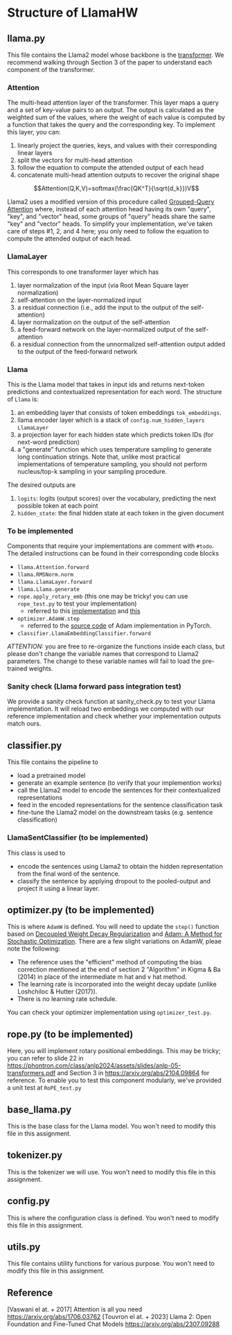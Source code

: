 # Structure of LlamaHW

## llama.py
This file contains the Llama2 model whose backbone is the [transformer](https://arxiv.org/pdf/1706.03762.pdf). We recommend walking through Section 3 of the paper to understand each component of the transformer. 

### Attention
The multi-head attention layer of the transformer. This layer maps a query and a set of key-value pairs to an output. The output is calculated as the weighted sum of the values, where the weight of each value is computed by a function that takes the query and the corresponding key. To implement this layer, you can:
1. linearly project the queries, keys, and values with their corresponding linear layers
2. split the vectors for multi-head attention
3. follow the equation to compute the attended output of each head
4. concatenate multi-head attention outputs to recover the original shape

$$Attention(Q,K,V)=softmax(\frac{QK^T}{\sqrt{d_k}})V$$

Llama2 uses a modified version of this procedure called [Grouped-Query Attention](https://arxiv.org/abs/2305.13245) where, instead of each attention head having its own "query", "key", and "vector" head, some groups of "query" heads share the same "key" and "vector" heads. To simplify your implementation, we've taken care of steps #1, 2, and 4 here; you only need to follow the equation to compute the attended output of each head.

### LlamaLayer
This corresponds to one transformer layer which has 
1. layer normalization of the input (via Root Mean Square layer normalization)
2. self-attention on the layer-normalized input
3. a residual connection (i.e., add the input to the output of the self-attention)
4. layer normalization on the output of the self-attention
5. a feed-forward network on the layer-normalized output of the self-attention
6. a residual connection from the unnormalized self-attention output added to the
    output of the feed-forward network

### Llama
This is the Llama model that takes in input ids and returns next-token predictions and contextualized representation for each word. The structure of ```Llama``` is:
1. an embedding layer that consists of token embeddings ```tok_embeddings```.
2. llama encoder layer which is a stack of ```config.num_hidden_layers``` ```LlamaLayer```
3. a projection layer for each hidden state which predicts token IDs (for next-word prediction)
4. a "generate" function which uses temperature sampling to generate long continuation strings. Note that, unlike most practical implementations of temperature sampling, you should not perform nucleus/top-k sampling in your sampling procedure.

The desired outputs are
1. ```logits```: logits (output scores) over the vocabulary, predicting the next possible token at each point
2. ```hidden_state```: the final hidden state at each token in the given document

### To be implemented
Components that require your implementations are comment with ```#todo```. The detailed instructions can be found in their corresponding code blocks
* ```llama.Attention.forward```
* ```llama.RMSNorm.norm```
* ```llama.LlamaLayer.forward```
* ```llama.Llama.generate```
* ```rope.apply_rotary_emb``` (this one may be tricky! you can use `rope_test.py` to test your implementation)
  * referred to this [implementation](https://github.com/facebookresearch/llama/blob/main/llama/model.py#L80) and [this](https://github.com/facebookresearch/llama/blob/main/llama/model.py#L132)
* ```optimizer.AdamW.step```
  * referred to the [source code](https://github.com/pytorch/pytorch/blob/main/torch/optim/adam.py#L82) of Adam implementation in PyTorch.
* ```classifier.LlamaEmbeddingClassifier.forward```

*ATTENTION:* you are free to re-organize the functions inside each class, but please don't change the variable names that correspond to Llama2 parameters. The change to these variable names will fail to load the pre-trained weights.

### Sanity check (Llama forward pass integration test)
We provide a sanity check function at sanity_check.py to test your Llama implementation. It will reload two embeddings we computed with our reference implementation and check whether your implementation outputs match ours.


## classifier.py
This file contains the pipeline to 
* load a pretrained model
* generate an example sentence (to verify that your implemention works)
* call the Llama2 model to encode the sentences for their contextualized representations
* feed in the encoded representations for the sentence classification task
* fine-tune the Llama2 model on the downstream tasks (e.g. sentence classification)


### LlamaSentClassifier (to be implemented)
This class is used to
* encode the sentences using Llama2 to obtain the hidden representation from the final word of the sentence.
* classify the sentence by applying dropout to the pooled-output and project it using a linear layer.

## optimizer.py  (to be implemented)
This is where `AdamW` is defined.
You will need to update the `step()` function based on [Decoupled Weight Decay Regularization](https://arxiv.org/abs/1711.05101) and [Adam: A Method for Stochastic Optimization](https://arxiv.org/abs/1412.6980).
There are a few slight variations on AdamW, pleae note the following:
- The reference uses the "efficient" method of computing the bias correction mentioned at the end of section 2 "Algorithm" in Kigma & Ba (2014) in place of the intermediate m hat and v hat method.
- The learning rate is incorporated into the weight decay update (unlike Loshchiloc & Hutter (2017)).
- There is no learning rate schedule.

You can check your optimizer implementation using `optimizer_test.py`.

## rope.py (to be implemented)
Here, you will implement rotary positional embeddings. This may be tricky; you can refer to slide 22 in https://phontron.com/class/anlp2024/assets/slides/anlp-05-transformers.pdf and Section 3 in https://arxiv.org/abs/2104.09864 for reference. To enable you to test this component modularly, we've provided a unit test at `RoPE_test.py`

## base_llama.py
This is the base class for the Llama model. You won't need to modify this file in this assignment.

## tokenizer.py
This is the tokenizer we will use. You won't need to modify this file in this assignment.

## config.py
This is where the configuration class is defined. You won't need to modify this file in this assignment.

## utils.py
This file contains utility functions for various purpose. You won't need to modify this file in this assignment.
 
## Reference
[Vaswani el at. + 2017] Attention is all you need https://arxiv.org/abs/1706.03762
[Touvron el at. + 2023] Llama 2: Open Foundation and Fine-Tuned Chat Models https://arxiv.org/abs/2307.09288
